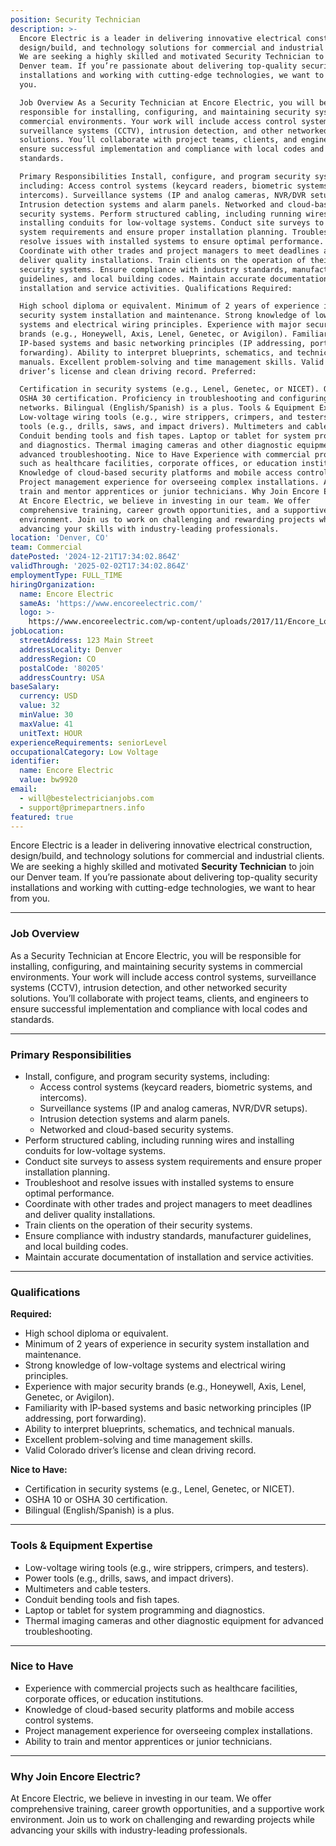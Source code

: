 ```yaml
---
position: Security Technician
description: >-
  Encore Electric is a leader in delivering innovative electrical construction,
  design/build, and technology solutions for commercial and industrial clients.
  We are seeking a highly skilled and motivated Security Technician to join our
  Denver team. If you’re passionate about delivering top-quality security
  installations and working with cutting-edge technologies, we want to hear from
  you.

  Job Overview As a Security Technician at Encore Electric, you will be
  responsible for installing, configuring, and maintaining security systems in
  commercial environments. Your work will include access control systems,
  surveillance systems (CCTV), intrusion detection, and other networked security
  solutions. You’ll collaborate with project teams, clients, and engineers to
  ensure successful implementation and compliance with local codes and
  standards.

  Primary Responsibilities Install, configure, and program security systems,
  including: Access control systems (keycard readers, biometric systems, and
  intercoms). Surveillance systems (IP and analog cameras, NVR/DVR setups).
  Intrusion detection systems and alarm panels. Networked and cloud-based
  security systems. Perform structured cabling, including running wires and
  installing conduits for low-voltage systems. Conduct site surveys to assess
  system requirements and ensure proper installation planning. Troubleshoot and
  resolve issues with installed systems to ensure optimal performance.
  Coordinate with other trades and project managers to meet deadlines and
  deliver quality installations. Train clients on the operation of their
  security systems. Ensure compliance with industry standards, manufacturer
  guidelines, and local building codes. Maintain accurate documentation of
  installation and service activities. Qualifications Required:

  High school diploma or equivalent. Minimum of 2 years of experience in
  security system installation and maintenance. Strong knowledge of low-voltage
  systems and electrical wiring principles. Experience with major security
  brands (e.g., Honeywell, Axis, Lenel, Genetec, or Avigilon). Familiarity with
  IP-based systems and basic networking principles (IP addressing, port
  forwarding). Ability to interpret blueprints, schematics, and technical
  manuals. Excellent problem-solving and time management skills. Valid Colorado
  driver’s license and clean driving record. Preferred:

  Certification in security systems (e.g., Lenel, Genetec, or NICET). OSHA 10 or
  OSHA 30 certification. Proficiency in troubleshooting and configuring IT
  networks. Bilingual (English/Spanish) is a plus. Tools & Equipment Expertise
  Low-voltage wiring tools (e.g., wire strippers, crimpers, and testers). Power
  tools (e.g., drills, saws, and impact drivers). Multimeters and cable testers.
  Conduit bending tools and fish tapes. Laptop or tablet for system programming
  and diagnostics. Thermal imaging cameras and other diagnostic equipment for
  advanced troubleshooting. Nice to Have Experience with commercial projects
  such as healthcare facilities, corporate offices, or education institutions.
  Knowledge of cloud-based security platforms and mobile access control systems.
  Project management experience for overseeing complex installations. Ability to
  train and mentor apprentices or junior technicians. Why Join Encore Electric?
  At Encore Electric, we believe in investing in our team. We offer
  comprehensive training, career growth opportunities, and a supportive work
  environment. Join us to work on challenging and rewarding projects while
  advancing your skills with industry-leading professionals.
location: 'Denver, CO'
team: Commercial
datePosted: '2024-12-21T17:34:02.864Z'
validThrough: '2025-02-02T17:34:02.864Z'
employmentType: FULL_TIME
hiringOrganization:
  name: Encore Electric
  sameAs: 'https://www.encoreelectric.com/'
  logo: >-
    https://www.encoreelectric.com/wp-content/uploads/2017/11/Encore_Logo_Color_PMS-no-white-box.jpg
jobLocation:
  streetAddress: 123 Main Street
  addressLocality: Denver
  addressRegion: CO
  postalCode: '80205'
  addressCountry: USA
baseSalary:
  currency: USD
  value: 32
  minValue: 30
  maxValue: 41
  unitText: HOUR
experienceRequirements: seniorLevel
occupationalCategory: Low Voltage
identifier:
  name: Encore Electric
  value: bw9920
email:
  - will@bestelectricianjobs.com
  - support@primepartners.info
featured: true
---
```


Encore Electric is a leader in delivering innovative electrical construction, design/build, and technology solutions for commercial and industrial clients. We are seeking a highly skilled and motivated **Security Technician** to join our Denver team. If you’re passionate about delivering top-quality security installations and working with cutting-edge technologies, we want to hear from you.

---

### Job Overview  
As a Security Technician at Encore Electric, you will be responsible for installing, configuring, and maintaining security systems in commercial environments. Your work will include access control systems, surveillance systems (CCTV), intrusion detection, and other networked security solutions. You’ll collaborate with project teams, clients, and engineers to ensure successful implementation and compliance with local codes and standards.

---

### Primary Responsibilities  
- Install, configure, and program security systems, including:  
  - Access control systems (keycard readers, biometric systems, and intercoms).  
  - Surveillance systems (IP and analog cameras, NVR/DVR setups).  
  - Intrusion detection systems and alarm panels.  
  - Networked and cloud-based security systems.  
- Perform structured cabling, including running wires and installing conduits for low-voltage systems.  
- Conduct site surveys to assess system requirements and ensure proper installation planning.  
- Troubleshoot and resolve issues with installed systems to ensure optimal performance.  
- Coordinate with other trades and project managers to meet deadlines and deliver quality installations.  
- Train clients on the operation of their security systems.  
- Ensure compliance with industry standards, manufacturer guidelines, and local building codes.  
- Maintain accurate documentation of installation and service activities.  

---

### Qualifications  
**Required:**  
- High school diploma or equivalent.  
- Minimum of 2 years of experience in security system installation and maintenance.  
- Strong knowledge of low-voltage systems and electrical wiring principles.  
- Experience with major security brands (e.g., Honeywell, Axis, Lenel, Genetec, or Avigilon).  
- Familiarity with IP-based systems and basic networking principles (IP addressing, port forwarding).  
- Ability to interpret blueprints, schematics, and technical manuals.  
- Excellent problem-solving and time management skills.  
- Valid Colorado driver’s license and clean driving record.  

**Nice to Have:**  
- Certification in security systems (e.g., Lenel, Genetec, or NICET).  
- OSHA 10 or OSHA 30 certification.  
- Bilingual (English/Spanish) is a plus.  

---

### Tools & Equipment Expertise  
- Low-voltage wiring tools (e.g., wire strippers, crimpers, and testers).  
- Power tools (e.g., drills, saws, and impact drivers).  
- Multimeters and cable testers.  
- Conduit bending tools and fish tapes.  
- Laptop or tablet for system programming and diagnostics.  
- Thermal imaging cameras and other diagnostic equipment for advanced troubleshooting.  

---

### Nice to Have  
- Experience with commercial projects such as healthcare facilities, corporate offices, or education institutions.  
- Knowledge of cloud-based security platforms and mobile access control systems.  
- Project management experience for overseeing complex installations.  
- Ability to train and mentor apprentices or junior technicians.  

---

### Why Join Encore Electric?  
At Encore Electric, we believe in investing in our team. We offer comprehensive training, career growth opportunities, and a supportive work environment. Join us to work on challenging and rewarding projects while advancing your skills with industry-leading professionals.
